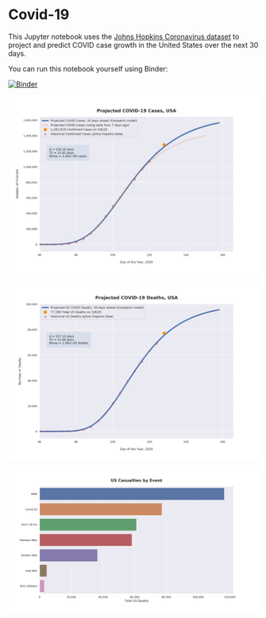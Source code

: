 # Covid-19

This Jupyter notebook uses the [Johns Hopkins Coronavirus dataset](https://github.com/CSSEGISandData/COVID-19/blob/master/README.md) to project and predict COVID case growth in the United States over the next 30 days.

You can run this notebook yourself using Binder:

[![Binder](https://mybinder.org/badge_logo.svg)](https://mybinder.org/v2/gh/bws428/covid-19/master?filepath=covid-projections.nbconvert.ipynb)

![Projected Cases plot](https://raw.githubusercontent.com/bws428/covid-19/master/charts/covid-5.8.20.png)

![Projected Deaths plot](https://raw.githubusercontent.com/bws428/covid-19/master/charts/covid-deaths-5.8.20.png)

![Casualties plot](https://raw.githubusercontent.com/bws428/covid-19/master/charts/casualties.png)

